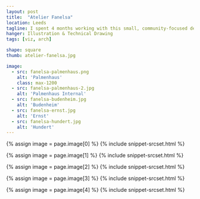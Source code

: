 ```yaml
---
layout: post
title:  "Atelier Fanelsa"
location: Leeds
tagline: I spent 4 months working with this small, community-focused design practice in Berlin
hanger: Illustration & Technical Drawing
tags: [viz, arch]

shape: square
thumb: atelier-fanelsa.jpg

image:
  - src: fanelsa-palmenhaus.png
    alt: 'Palmenhaus'
    class: max-1200
  - src: fanelsa-palmenhaus-2.jpg
    alt: 'Palmenhaus Internal'
  - src: fanelsa-budenheim.jpg
    alt: 'Budenheim'
  - src: fanelsa-ernst.jpg
    alt: 'Ernst'
  - src: fanelsa-hundert.jpg
    alt: 'Hundert'
---
```


{% assign image = page.image[0] %}
{% include snippet-srcset.html %}

{% assign image = page.image[1] %}
{% include snippet-srcset.html %}

{% assign image = page.image[2] %}
{% include snippet-srcset.html %}

{% assign image = page.image[3] %}
{% include snippet-srcset.html %}

{% assign image = page.image[4] %}
{% include snippet-srcset.html %}
